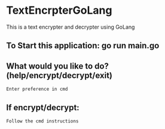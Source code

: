 # TextEncrpterGoLang

This is a text encrypter and decrypter using GoLang

## To Start this application: go run main.go

## What would you like to do? (help/encrypt/decrypt/exit)

    Enter preference in cmd

## If encrypt/decrypt:

    Follow the cmd instructions
